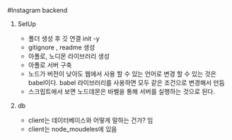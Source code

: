 #Instagram backend

1. SetUp

   - 폴더 생성 후 깃 연결 init -y
   - gitignore , readme 생성
   - 아폴로, 노디몬 라이브러리 생성
   - 아폴로 서버 구축
   - 노드가 버전이 낮아도 웹에서 사용 할 수 있는 언어로 변경 할 수 있는 것은 babel이다. babel 라이브러리를 사용하면 모두 같은 조건으로 변경해서 만듬
   - 스크립트에서 보면 노드데몬은 바벨을 통해 서버를 실행하는 것으로 된다.

2. db
   - client는 데이터베이스와 어떻게 말하는 건가? 임
   - client는 node_moudeles에 있음
